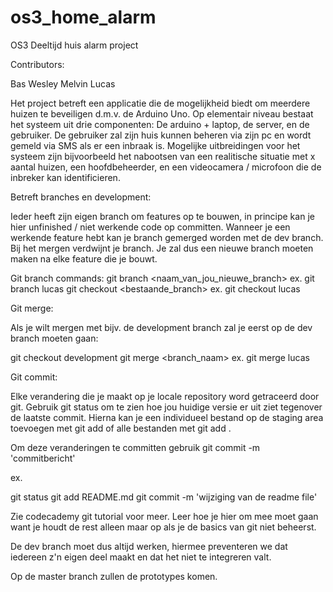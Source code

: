 # os3_home_alarm

OS3 Deeltijd huis alarm project

Contributors:

Bas
Wesley
Melvin
Lucas

Het project betreft een applicatie die de mogelijkheid biedt om meerdere huizen te beveiligen d.m.v. de Arduino Uno. Op elementair niveau bestaat het systeem uit drie componenten: De arduino + laptop, de server, en de gebruiker. De gebruiker zal zijn huis kunnen beheren via zijn pc en wordt gemeld via SMS als er een inbraak is. Mogelijke uitbreidingen voor het systeem zijn bijvoorbeeld het nabootsen van een realitische situatie met x aantal huizen, een hoofdbeheerder, en een videocamera / microfoon die de inbreker kan identificieren.

Betreft branches en development:

Ieder heeft zijn eigen branch om features op te bouwen, in principe kan je hier unfinished / niet werkende code op committen. Wanneer je een werkende feature hebt kan je branch gemerged worden met de dev branch. Bij het mergen verdwijnt je branch. Je zal dus een nieuwe branch moeten maken na elke feature die je bouwt.

Git branch commands:
git branch <naam_van_jou_nieuwe_branch> ex. git branch lucas
git checkout <bestaande_branch> ex. git checkout lucas

Git merge:

Als je wilt mergen met bijv. de development branch zal je eerst op de dev branch moeten gaan:

git checkout development
git merge <branch_naam> ex. git merge lucas

Git commit:

Elke verandering die je maakt op je locale repository word getraceerd door git. Gebruik git status om te zien hoe jou huidige versie er uit ziet tegenover de laatste commit. Hierna kan je een individueel bestand op de staging area toevoegen met git add <filename> of alle bestanden met git add .
  
Om deze veranderingen te committen gebruik git commit -m 'commitbericht'

ex.

git status
git add README.md
git commit -m 'wijziging van de readme file'

Zie codecademy git tutorial voor meer. Leer hoe je hier om mee moet gaan want je houdt de rest alleen maar op als je de basics van git niet beheerst.


De dev branch moet dus altijd werken, hiermee preventeren we dat iedereen z'n eigen deel maakt en dat het niet te integreren valt.

Op de master branch zullen de prototypes komen.


